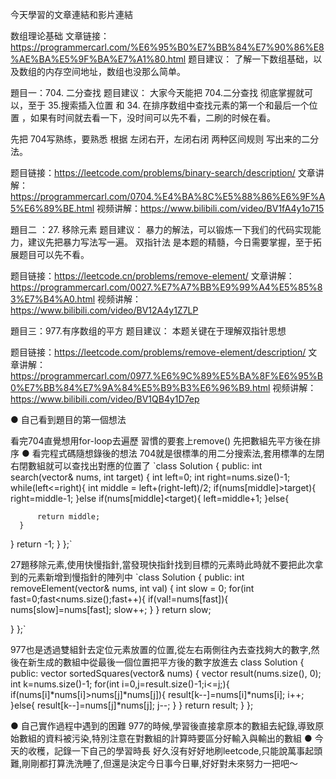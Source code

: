 今天學習的文章連結和影片連結

数组理论基础
文章链接：https://programmercarl.com/%E6%95%B0%E7%BB%84%E7%90%86%E8%AE%BA%E5%9F%BA%E7%A1%80.html
题目建议： 了解一下数组基础，以及数组的内存空间地址，数组也没那么简单。

題目一：704. 二分查找
题目建议： 大家今天能把 704.二分查找 彻底掌握就可以，至于 35.搜索插入位置 和 34. 在排序数组中查找元素的第一个和最后一个位置 ，如果有时间就去看一下，没时间可以先不看，二刷的时候在看。

先把 704写熟练，要熟悉 根据 左闭右开，左闭右闭 两种区间规则 写出来的二分法。

题目链接：https://leetcode.com/problems/binary-search/description/
文章讲解：https://programmercarl.com/0704.%E4%BA%8C%E5%88%86%E6%9F%A5%E6%89%BE.html
视频讲解：https://www.bilibili.com/video/BV1fA4y1o715

題目二 ：27. 移除元素
题目建议： 暴力的解法，可以锻炼一下我们的代码实现能力，建议先把暴力写法写一遍。 双指针法 是本题的精髓，今日需要掌握，至于拓展题目可以先不看。

题目链接：https://leetcode.cn/problems/remove-element/
文章讲解：https://programmercarl.com/0027.%E7%A7%BB%E9%99%A4%E5%85%83%E7%B4%A0.html
视频讲解：https://www.bilibili.com/video/BV12A4y1Z7LP

題目三：977.有序数组的平方
题目建议： 本题关键在于理解双指针思想

题目链接：https://leetcode.com/problems/remove-element/description/
文章讲解：https://programmercarl.com/0977.%E6%9C%89%E5%BA%8F%E6%95%B0%E7%BB%84%E7%9A%84%E5%B9%B3%E6%96%B9.html
视频讲解： https://www.bilibili.com/video/BV1QB4y1D7ep

● 自己看到題目的第一個想法

看完704直覺想用for-loop去遍歷
習慣的要套上remove()
先把數組先平方後在排序
● 看完程式碼隨想錄後的想法
704就是很標準的用二分搜索法,套用標準的左閉右閉數組就可以查找出對應的位置了
`class Solution {
public:
int search(vector& nums, int target) {
int left=0;
int right=nums.size()-1;
while(left<=right){
int middle = left+(right-left)/2;
if(nums[middle]>target){
right=middle-1;
}else if(nums[middle]<target){
left=middle+1;
        }else{

          return middle;
      }
  }
  return -1;
}
};`

27題移除元素,使用快慢指針,當發現快指針找到目標的元素時此時就不要把此次拿到的元素新增到慢指針的陣列中
`class Solution {
public:
int removeElement(vector& nums, int val) {
int slow = 0;
for(int fast=0;fast<nums.size();fast++){
if(val!=nums[fast]){
nums[slow]=nums[fast];
slow++;
}
}
return slow;

}
};`

977也是透過雙組針去定位元素放置的位置,從左右兩側往內去查找夠大的數字,然後在新生成的數組中從最後一個位置把平方後的數字放進去
class Solution { public: vector<int> sortedSquares(vector<int>& nums) { vector<int> result(nums.size(), 0); int k=nums.size()-1; for(int i=0,j=result.size()-1;i<=j;){ if(nums[i]*nums[i]>nums[j]*nums[j]){ result[k--]=nums[i]*nums[i]; i++; }else{ result[k--]=nums[j]*nums[j]; j--; } } return result; } };

● 自己實作過程中遇到的困難
977的時候,學習後直接拿原本的數組去紀錄,導致原始數組的資料被污染,特別注意在對數組的計算時要區分好輸入與輸出的數組
● 今天的收穫，記錄一下自己的學習時長
好久沒有好好地刷leetcode,只能說萬事起頭難,剛剛都打算洗洗睡了,但還是決定今日事今日畢,好好對未來努力一把吧～
